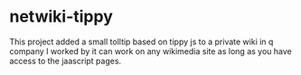 # netwiki-tippy
This project added a small tolltip based on tippy js to a private wiki in q company I worked by
it can work on any wikimedia site as long as you have access to the jaascript pages. 
